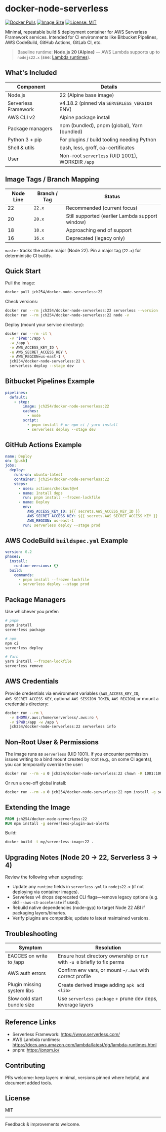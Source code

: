 # docker-node-serverless

[![Docker Pulls](https://img.shields.io/docker/pulls/jch254/docker-node-serverless)](https://hub.docker.com/r/jch254/docker-node-serverless)
[![Image Size](https://img.shields.io/docker/image-size/jch254/docker-node-serverless/20.x)](https://hub.docker.com/r/jch254/docker-node-serverless)
[![License: MIT](https://img.shields.io/badge/License-MIT-green.svg)](LICENSE)

Minimal, repeatable build & deployment container for AWS Serverless Framework services. Intended for CI environments like Bitbucket Pipelines, AWS CodeBuild, GitHub Actions, GitLab CI, etc.

> Baseline runtime: **Node.js 20 (Alpine)** — AWS Lambda supports up to `nodejs22.x` (see: [Lambda runtimes](https://docs.aws.amazon.com/lambda/latest/dg/lambda-runtimes.html)).

## What's Included

| Component | Details |
|-----------|---------|
| Node.js | 22 (Alpine base image) |
| Serverless Framework | v4.18.2 (pinned via `SERVERLESS_VERSION` ENV) |
| AWS CLI v2 | Alpine package install |
| Package managers | npm (bundled), pnpm (global), Yarn (bundled) |
| Python 3 + pip | For plugins / build tooling needing Python |
| Shell & utils | bash, less, groff, ca-certificates |
| User | Non-root `serverless` (UID 1001), WORKDIR `/app` |

## Image Tags / Branch Mapping

| Node Line | Branch / Tag | Status |
|-----------|--------------|--------|
| 22 | `22.x` | Recommended (current focus) |
| 20 | `20.x` | Still supported (earlier Lambda support window) |
| 18 | `18.x` | Approaching end of support |
| 16 | `16.x` | Deprecated (legacy only) |

`master` tracks the active major (Node 22). Pin a major tag (`22.x`) for deterministic CI builds.

## Quick Start

Pull the image:

```bash
docker pull jch254/docker-node-serverless:22
```

Check versions:

```bash
docker run --rm jch254/docker-node-serverless:22 serverless --version
docker run --rm jch254/docker-node-serverless:22 node -v
```

Deploy (mount your service directory):

```bash
docker run --rm -it \
  -v "$PWD":/app \
  -w /app \
  -e AWS_ACCESS_KEY_ID \
  -e AWS_SECRET_ACCESS_KEY \
  -e AWS_REGION=us-east-1 \
  jch254/docker-node-serverless:22 \
  serverless deploy --stage dev
```

## Bitbucket Pipelines Example

```yaml
pipelines:
  default:
    - step:
        image: jch254/docker-node-serverless:22
        caches:
          - node
        script:
          - pnpm install # or npm ci / yarn install
          - serverless deploy --stage dev
```

## GitHub Actions Example

```yaml
name: Deploy
on: [push]
jobs:
  deploy:
    runs-on: ubuntu-latest
    container: jch254/docker-node-serverless:22
    steps:
      - uses: actions/checkout@v4
      - name: Install deps
        run: pnpm install --frozen-lockfile
      - name: Deploy
        env:
          AWS_ACCESS_KEY_ID: ${{ secrets.AWS_ACCESS_KEY_ID }}
          AWS_SECRET_ACCESS_KEY: ${{ secrets.AWS_SECRET_ACCESS_KEY }}
          AWS_REGION: us-east-1
        run: serverless deploy --stage prod
```

## AWS CodeBuild `buildspec.yml` Example

```yaml
version: 0.2
phases:
  install:
    runtime-versions: {}
  build:
    commands:
      - pnpm install --frozen-lockfile
      - serverless deploy --stage prod
```

## Package Managers

Use whichever you prefer:

```bash
# pnpm
pnpm install
serverless package

# npm
npm ci
serverless deploy

# Yarn
yarn install --frozen-lockfile
serverless remove
```

## AWS Credentials

Provide credentials via environment variables (`AWS_ACCESS_KEY_ID`, `AWS_SECRET_ACCESS_KEY`, optional `AWS_SESSION_TOKEN`, `AWS_REGION`) or mount a credentials directory:

```bash
docker run --rm \
  -v $HOME/.aws:/home/serverless/.aws:ro \
  -v $PWD:/app -w /app \
  jch254/docker-node-serverless:22 serverless info
```

## Non-Root User & Permissions

The image runs as `serverless` (UID 1001). If you encounter permission issues writing to a bind mount created by root (e.g., on some CI agents), you can temporarily override the user:

```bash
docker run --rm -u 0 jch254/docker-node-serverless:22 chown -R 1001:1001 /app
```

Or run a one-off global install:

```bash
docker run --rm -u 0 jch254/docker-node-serverless:22 npm install -g serverless-plugin-aws-alerts
```

## Extending the Image

```dockerfile
FROM jch254/docker-node-serverless:22
RUN npm install -g serverless-plugin-aws-alerts
```

Build:

```bash
docker build -t my/serverless-image:22 .
```

## Upgrading Notes (Node 20 -> 22, Serverless 3 -> 4)

Review the following when upgrading:

- Update any `runtime` fields in `serverless.yml` to `nodejs22.x` (if not deploying via container images).
- Serverless v4 drops deprecated CLI flags—remove legacy options (e.g. old `--aws-s3-accelerate` if used).
- Rebuild native dependencies (node-gyp) to target Node 22 ABI if packaging layers/binaries.
- Verify plugins are compatible; update to latest maintained versions.

## Troubleshooting

| Symptom | Resolution |
|---------|------------|
| EACCES on write to /app | Ensure host directory ownership or run with `-u 0` briefly to fix perms |
| AWS auth errors | Confirm env vars, or mount `~/.aws` with correct profile |
| Plugin missing system libs | Create derived image adding `apk add <lib>` |
| Slow cold start bundle size | Use `serverless package` + prune dev deps, leverage layers |

## Reference Links

- Serverless Framework: <https://www.serverless.com/>
- AWS Lambda runtimes: <https://docs.aws.amazon.com/lambda/latest/dg/lambda-runtimes.html>
- pnpm: <https://pnpm.io/>

## Contributing

PRs welcome: keep layers minimal, versions pinned where helpful, and document added tools.

## License

MIT

---
Feedback & improvements welcome.
